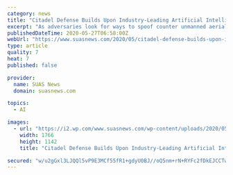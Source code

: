 ```yaml
---
category: news
title: "Citadel Defense Builds Upon Industry-Leading Artificial Intelligence and Machine Learning Technology to Take Down Nefarious Drones"
excerpt: "As adversaries look for ways to spoof counter unmanned aerial systems (C-UAS), Citadel responds with unparalleled speed and agility San Diego, CA – Citadel Defense, a proven innovator in full spectrum counter drone solutions,"
publishedDateTime: 2020-05-27T06:58:00Z
webUrl: "https://www.suasnews.com/2020/05/citadel-defense-builds-upon-industry-leading-artificial-intelligence-and-machine-learning-technology-to-take-down-nefarious-drones/"
type: article
quality: 7
heat: 7
published: false

provider:
  name: SUAS News
  domain: suasnews.com

topics:
  - AI

images:
  - url: "https://i2.wp.com/www.suasnews.com/wp-content/uploads/2020/05/Citadel_Runway_Protection.png?fit=1766%2C1142&#038;ssl=1"
    width: 1766
    height: 1142
    title: "Citadel Defense Builds Upon Industry-Leading Artificial Intelligence and Machine Learning Technology to Take Down Nefarious Drones"

secured: "w/u2gGxl3LJQQl5vP9E3MCf55fR1+gdyU0BJ//oQ5nm+rN+RYFc2fDkEJCCTwLbFkrOfvA9JCY7xsEIR6p9fJjAgoIp9/A+hYMUc5ExysJ9u8pmMvHFzWSHRYURdIuhA9l83ZKN6OfPM4VrwtoWBXugNkU32edq57VKI3jMhrOgvGQACfvpEqdyCT1Cd1rt02T8MQiEMIDFvBdjqe6BJbA2L0p4h5O5pDf6qQ/42OyxC/W6+GjI6AbW+SlRp4c1K57GYCmJYoYxhIfqekmWTvhGsv6wvfTXxgSbRGwVU0x20HX/t3E6xnKKfwz+32S1A;FLx/PUCY7MB5QiCOu9HlKw=="
---
```


